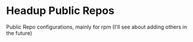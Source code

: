 # Headup Public Repos
Public Repo configurations, mainly for rpm (I'll see about adding others in the future)
